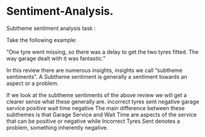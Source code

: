 # Sentiment-Analysis.

Subtheme sentiment analysis task : 

Take the following example:

“One tyre went missing, so there was a delay to get the two tyres fitted. The way garage dealt
with it was fantastic.”

In this review there are numerous insights, insights we call “subtheme sentiments”. A Subtheme
sentiment is generally a sentiment towards an aspect or a problem.

If we look at the subtheme sentiments of the above review we will get a clearer sense what these
generally are.
incorrect tyres sent negative garage service positive wait time negative
The main difference between these subthemes is that Garage Service and Wait Time are aspects
of the service that can be positive or negative while
Incorrect Tyres Sent denotes a problem, something inherently negative.

